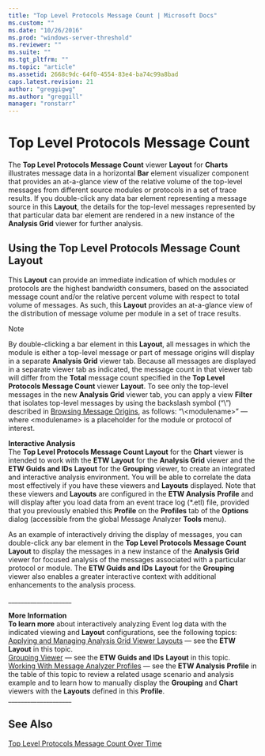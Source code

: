 ```yaml
---
title: "Top Level Protocols Message Count | Microsoft Docs"
ms.custom: ""
ms.date: "10/26/2016"
ms.prod: "windows-server-threshold"
ms.reviewer: ""
ms.suite: ""
ms.tgt_pltfrm: ""
ms.topic: "article"
ms.assetid: 2668c9dc-64f0-4554-83e4-ba74c99a8bad
caps.latest.revision: 21
author: "greggigwg"
ms.author: "greggill"
manager: "ronstarr"
---
```

# Top Level Protocols Message Count
The **Top Level Protocols Message Count** viewer **Layout** for **Charts** illustrates message data in a horizontal **Bar** element visualizer component that provides an at-a-glance view of the relative volume of the top-level messages from different source modules or protocols in a set of trace results. If you double-click any data bar element representing a message source in this **Layout**, the details for the top-level messages represented by that particular data bar element are rendered in a new instance of the  **Analysis Grid** viewer for further analysis.  
  
## Using the Top Level Protocols Message Count Layout  
 This **Layout** can provide an immediate indication of which modules or protocols are the highest bandwidth consumers, based on the associated message count and/or the relative percent volume with respect to total volume of messages. As such, this **Layout** provides an at-a-glance view of the distribution of message volume per module in a set of trace results.  
  
> [!NOTE]
>  By double-clicking a bar element in this **Layout**, all messages in which the module is either a top-level message or part of message origins will display in a separate **Analysis Grid** viewer tab. Because all messages are displayed in a separate viewer tab as indicated, the message count in that viewer tab will differ from the **Total** message count specified in the **Top Level Protocols Message Count** viewer **Layout**. To see only the top-level messages in the new **Analysis Grid** viewer tab, you can apply a view **Filter** that isolates top-level messages by using the backslash symbol (“\”) described in [Browsing Message Origins](using-the-filtering-language.md#BKMK_BrowseMessageOrigins), as follows:  “\\<modulename\>” — where \<modulename> is a placeholder for the module or protocol of interest.  
  
 **Interactive Analysis**   
The **Top Level Protocols Message Count Layout** for the **Chart** viewer is intended to work with the **ETW** **Layout** for the **Analysis Grid** viewer and the **ETW Guids and IDs** **Layout** for the **Grouping** viewer, to create an integrated and interactive analysis environment. You will be able to correlate the data most effectively if you have these viewers and **Layouts** displayed. Note that these viewers and **Layouts** are configured in the **ETW Analysis** **Profile** and will display after you  load data from an event trace log (\*.etl) file, provided that you previously enabled this **Profile** on the **Profiles** tab of the **Options** dialog (accessible from the global Message Analyzer **Tools** menu).  
  
 As an example of interactively driving the display of messages, you can double-click any bar element in the **Top Level Protocols Message Count** **Layout** to display the messages in a new instance of the **Analysis Grid** viewer for focused analysis of the messages associated with a particular protocol or module. The **ETW Guids and IDs** **Layout** for the **Grouping** viewer also enables a greater interactive context with additional enhancements to the analysis process.  
  
 ___________________\_  
  
 **More Information**   
 **To learn more** about interactively analyzing Event log data with the indicated viewing and **Layout** configurations, see the following topics:  
[Applying and Managing Analysis Grid Viewer Layouts](applying-and-managing-analysis-grid-viewer-layouts.md) — see the **ETW** **Layout** in this topic.  
[Grouping Viewer](grouping-viewer.md) — see the **ETW Guids and IDs** **Layout** in this topic.  
[Working With Message Analyzer Profiles](working-with-message-analyzer-profiles.md) — see the **ETW Analysis** **Profile** in the table of this topic to review a related usage scenario and analysis example and to learn how to manually display the **Grouping** and **Chart** viewers with the **Layouts** defined in this **Profile**.  
___________________\_  
  
## See Also  
 [Top Level Protocols Message Count Over Time](top-level-protocols-message-count-over-time.md)